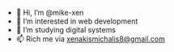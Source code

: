 - 👋 Hi, I’m @mike-xen
- 👀 I’m interested in web development
- 🌱 I’m studying digital systems
- 📫 Rich me via xenakismichalis8@gmail.com
